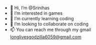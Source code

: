 - 👋 Hi, I’m @Srinihas
- 👀 I’m interested in games
- 🌱 I’m currently learning coding
- 💞️ I’m looking to collaborate on coding
- 📫 You can reach me through my gmail longlivesgodzilla6059@gmail.com

<!---
Srinihas/Srinihas is a ✨ special ✨ repository because its `README.md` (this file) appears on your GitHub profile.
You can click the Preview link to take a look at your changes.
--->
